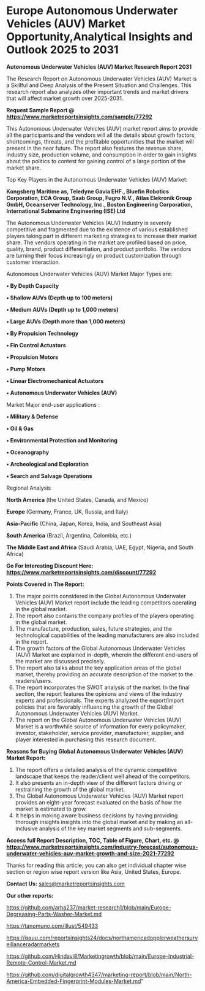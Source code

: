 # Europe Autonomous Underwater Vehicles (AUV) Market Opportunity,Analytical Insights and Outlook 2025 to 2031

<strong>Autonomous Underwater Vehicles (AUV) Market Research Report 2031</strong>

The Research Report on Autonomous Underwater Vehicles (AUV) Market is a Skillful and Deep Analysis of the Present Situation and Challenges. This research report also analyzes other important trends and market drivers that will affect market growth over 2025-2031.

<strong>Request Sample Report @ <a href=https://www.marketreportsinsights.com/sample/77292>https://www.marketreportsinsights.com/sample/77292</a></strong>

This Autonomous Underwater Vehicles (AUV) market report aims to provide all the participants and the vendors will all the details about growth factors, shortcomings, threats, and the profitable opportunities that the market will present in the near future. The report also features the revenue share, industry size, production volume, and consumption in order to gain insights about the politics to contest for gaining control of a large portion of the market share.

Top Key Players in the Autonomous Underwater Vehicles (AUV) Market:

<strong>Kongsberg Maritime as, Teledyne Gavia EHF., Bluefin Robotics Corporation, ECA Group, Saab Group, Fugro N.V., Atlas Elekronik Group GmbH, Oceanserver Technology, Inc., Boston Engineering Corporation, International Submarine Engineering (ISE) Ltd</strong>

The Autonomous Underwater Vehicles (AUV) Industry is severely competitive and fragmented due to the existence of various established players taking part in different marketing strategies to increase their market share. The vendors operating in the market are profiled based on price, quality, brand, product differentiation, and product portfolio. The vendors are turning their focus increasingly on product customization through customer interaction.

Autonomous Underwater Vehicles (AUV) Market Major Types are:

<strong>• By Depth Capacity

• Shallow AUVs (Depth up to 100 meters)

• Medium AUVs (Depth up to 1,000 meters)

• Large AUVs (Depth more than 1,000 meters)

• By Propulsion Technology

• Fin Control Actuators

• Propulsion Motors

• Pump Motors

• Linear Electromechanical Actuators

• Autonomous Underwater Vehicles (AUV)</strong>

Market Major end-user applications :

<strong>• Military & Defense

• Oil & Gas

• Environmental Protection and Monitoring

• Oceanography

• Archeological and Exploration

• Search and Salvage Operations</strong>

Regional Analysis

</u><strong><b>North America</b></strong> (the United States, Canada, and Mexico)

<strong><b>Europe </b></strong>(Germany, France, UK, Russia, and Italy)

<strong><b>Asia-Pacific</b></strong> (China, Japan, Korea, India, and Southeast Asia)

<strong><b>South America</b></strong> (Brazil, Argentina, Colombia, etc.)

<strong><b>The Middle East and Africa</b></strong> (Saudi Arabia, UAE, Egypt, Nigeria, and South Africa)

<strong>Go For Interesting Discount Here: <a href=https://www.marketreportsinsights.com/discount/77292>https://www.marketreportsinsights.com/discount/77292</a></strong>

<strong>Points Covered in The Report:</strong>
<ol>
  <li>The major points considered in the Global Autonomous Underwater Vehicles (AUV) Market report include the leading competitors operating in the global market.</li>
  <li>The report also contains the company profiles of the players operating in the global market.</li>
  <li>The manufacture, production, sales, future strategies, and the technological capabilities of the leading manufacturers are also included in the report.</li>
  <li>The growth factors of the Global Autonomous Underwater Vehicles (AUV) Market are explained in-depth, wherein the different end-users of the market are discussed precisely.</li>
  <li>The report also talks about the key application areas of the global market, thereby providing an accurate description of the market to the readers/users.</li>
  <li>The report incorporates the SWOT analysis of the market. In the final section, the report features the opinions and views of the industry experts and professionals. The experts analyzed the export/import policies that are favorably influencing the growth of the Global Autonomous Underwater Vehicles (AUV) Market.</li>
  <li>The report on the Global Autonomous Underwater Vehicles (AUV) Market is a worthwhile source of information for every policymaker, investor, stakeholder, service provider, manufacturer, supplier, and player interested in purchasing this research document.</li>
</ol>
<strong>Reasons for Buying Global Autonomous Underwater Vehicles (AUV) Market Report:</strong>

<ol>
  <li>The report offers a detailed analysis of the dynamic competitive landscape that keeps the reader/client well ahead of the competitors.</li>
  <li>It also presents an in-depth view of the different factors driving or restraining the growth of the global market.</li>
  <li>The Global Autonomous Underwater Vehicles (AUV) Market report provides an eight-year forecast evaluated on the basis of how the market is estimated to grow.</li>
  <li>It helps in making aware business decisions by having providing thorough insights insights into the global market and by making an all-inclusive analysis of the key market segments and sub-segments.</li>
</ol>
<strong>Access full Report Description, TOC, Table of Figure, Chart, etc. @ <a href=https://www.marketreportsinsights.com/industry-forecast/autonomous-underwater-vehicles-auv-market-growth-and-size-2021-77292>https://www.marketreportsinsights.com/industry-forecast/autonomous-underwater-vehicles-auv-market-growth-and-size-2021-77292</a></strong>


Thanks for reading this article; you can also get individual chapter wise section or region wise report version like Asia, United States, Europe.

<strong>Contact Us:</strong>
sales@marketreportsinsights.com

<strong>Our other reports:</strong>

<a href=https://github.com/arha237/market-research1/blob/main/Europe-Degreasing-Parts-Washer-Market.md>https://github.com/arha237/market-research1/blob/main/Europe-Degreasing-Parts-Washer-Market.md</a>

<a href=https://tanomuno.com/illust/549433>https://tanomuno.com/illust/549433</a>

<a href=https://issuu.com/reportsinsights24/docs/northamericadopplerweathersurveillanceradarmarkets>https://issuu.com/reportsinsights24/docs/northamericadopplerweathersurveillanceradarmarkets</a>

<a href=https://github.com/Hindavi8/Marketingrowth/blob/main/Europe-Industrial-Remote-Control-Market.md>https://github.com/Hindavi8/Marketingrowth/blob/main/Europe-Industrial-Remote-Control-Market.md</a>

<a href=https://github.com/digitalgrowth4347/marketing-report/blob/main/North-America-Embedded-Fingerprint-Modules-Market.md>https://github.com/digitalgrowth4347/marketing-report/blob/main/North-America-Embedded-Fingerprint-Modules-Market.md</a>"
